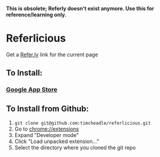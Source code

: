 **This is obsolete; Referly doesn't exist anymore. Use this for reference/learning only.**

# Referlicious

Get a [Refer.ly](http://refer.ly) link for the current page

## To Install:

### [Google App Store](https://chrome.google.com/webstore/detail/obfabmmgglpoemifpjochnbdnljmjhci)

## To Install from Github:

1. `git clone git@github.com:timcheadle/referlicious.git`
1. Go to [chrome://extensions](chrome://extensions)
1. Expand "Developer mode"
1. Click "Load unpacked extension..."
1. Select the directory where you cloned the git repo
